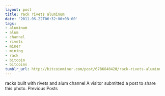 ```yaml
---
layout: post
title: rack rivets aluminum
date: '2011-06-22T06:32:00+08:00'
tags:
- aluminum
- alum
- channel
- rivets
- miner
- mining
- rack
- bitcoin
- bitcoins
tumblr_url: http://bitcoinminer.com/post/6786840420/rack-rivets-aluminum
---
```

racks built with rivets and alum channel
A visitor submitted a post to share this photo.
Previous Posts
